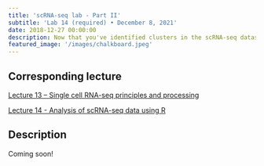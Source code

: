 ```yaml
---
title: 'scRNA-seq lab - Part II'
subtitle: 'Lab 14 (required) • December 8, 2021'
date: 2018-12-27 00:00:00
description: Now that you've identified clusters in the scRNA-seq dataset, we'll integrate this data with another sample and carry out more detail analysis of clusters.
featured_image: '/images/chalkboard.jpeg'
---
```


## Corresponding lecture

[Lecture 13 – Single cell RNA-seq principles and processing](https://diytranscriptomics.com/project/lecture-13)

[Lecture 14 - Analysis of scRNA-seq data using R](https://diytranscriptomics.com/project/lecture-14)

## Description

Coming soon!